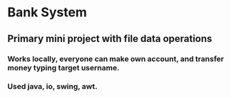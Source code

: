 # Bank System

## Primary mini project with file data operations

### Works locally, everyone can make own account, and transfer money typing target username.
### Used java, io, swing, awt.
